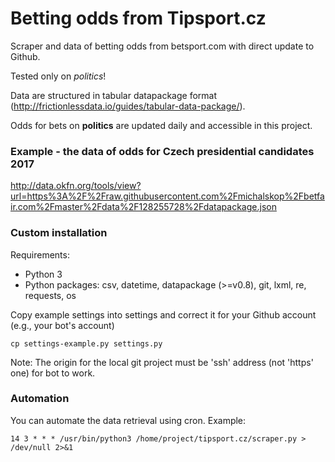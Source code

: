 # Betting odds from Tipsport.cz

Scraper and data of betting odds from betsport.com with direct update to Github.

Tested only on _politics_!

Data are structured in tabular datapackage format (http://frictionlessdata.io/guides/tabular-data-package/).

Odds for bets on **politics** are updated daily and accessible in this project.

### Example - the data of odds for Czech presidential candidates 2017
http://data.okfn.org/tools/view?url=https%3A%2F%2Fraw.githubusercontent.com%2Fmichalskop%2Fbetfair.com%2Fmaster%2Fdata%2F128255728%2Fdatapackage.json

### Custom installation
Requirements:
- Python 3
- Python packages: csv, datetime, datapackage (>=v0.8), git, lxml, re, requests, os

Copy example settings into settings and correct it for your Github account (e.g., your bot's account)

    cp settings-example.py settings.py

Note: The origin for the local git project must be 'ssh' address (not 'https' one) for bot to work.

### Automation
You can automate the data retrieval using cron. Example:

    14 3 * * * /usr/bin/python3 /home/project/tipsport.cz/scraper.py > /dev/null 2>&1
